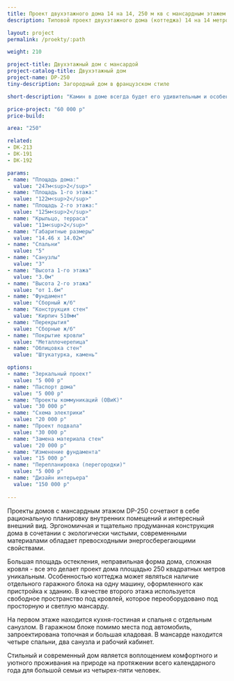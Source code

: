 ```yaml
---
title: Проект двухэтажного дома 14 на 14, 250 м кв с мансардным этажем
description: Типовой проект двухэтажного дома (коттеджа) 14 на 14 метров с мансардным этажом, из кирпича, газобетона или пеноблоков. Площадь&#58; 250 м.кв.

layout: project
permalink: /proekty/:path

weight: 210

project-title: Двухэтажный дом с мансардой
project-catalog-title: Двухэтажный дом
project-name: DP-250
tiny-description: Загородный дом в французском стиле

short-description: "Камин в доме всегда будет его удивительным и особенным украшением. Яркое пламя создаст уют и романтическую обстановку, подарит праздничное настроение, а созерцание огня поможет расслабиться после напряженного дня. Двухэтажный дом с полувальмовой двускатной крышей подойдет для семей с маломобильными людьми. Для этого на первом этаже предусмотрена спальня и санузел с душевой. А котельная на нижнем этаже наполнит теплом весь дом."

price-project: "60 000 р"
price-build:

area: "250"

related:
- DK-213
- DK-191
- DK-192

params:
- name: "Площадь дома:"
  value: "247м<sup>2</sup>"
- name: "Площадь 1-го этажа:"
  value: "122м<sup>2</sup>"
- name: "Площадь 2-го этажа:"
  value: "125м<sup>2</sup>"
- name: "Крыльцо, терраса"
  value: "11м<sup>2</sup>"
- name: "Габаритные размеры"
  value: "14.46 x 14.02м"
- name: "Спальни"
  value: "5"
- name: "Санузлы"
  value: "3"
- name: "Высота 1-го этажа"
  value: "3.0м"
- name: "Высота 2-го этажа"
  value: "от 1.6м"
- name: "Фундамент"
  value: "Сборный ж/б"
- name: "Конструкция стен"
  value: "Кирпич 510мм"
- name: "Перекрытия"
  value: "Сборные ж/б"
- name: "Покрытие кровли"
  value: "Металлочерепица"
- name: "Облицовка стен"
  value: "Штукатурка, камень"

options:
- name: "Зеркальный проект"
  value: "5 000 р"
- name: "Паспорт дома"
  value: "5 000 р"
- name: "Проекты коммуникаций (ОВиК)"
  value: "30 000 р"
- name: "Схема электрики"
  value: "20 000 р"
- name: "Проект подвала"
  value: "30 000 р"
- name: "Замена материала стен"
  value: "20 000 р"
- name: "Изменение фундамента"
  value: "15 000 р"
- name: "Перепланировка (перегородки)"
  value: "5 000 р"
- name: "Дизайн интерьера"
  value: "150 000 р"
  
---
```

Проекты домов с мансардным этажом DP-250 сочетают в себе рациональную планировку внутренних помещений и интересный внешний вид. Эргономичная и тщательно продуманная конструкция дома в сочетании с экологически чистыми, современными материалами обладает превосходными энергосберегающими свойствами.

Большая площадь остекления, неправильная форма дома, сложная кровля - все это делает проект дома площадью 250 квадратных метров уникальным. Особенностью коттеджа может являться наличие отдельного гаражного блока на одну машину, оформленного как пристройка к зданию. В качестве второго этажа используется свободное пространство под кровлей, которое переоборудовано под просторную и светлую мансарду.

На первом этаже находится кухня-гостиная и спальня с отдельным санузлом. В гаражном блоке помимо места под автомобиль, запроектирована топочная и большая кладовая. В мансарде находится четыре спальни, два санузла и рабочий кабинет.

Стильный и современный дом является воплощением комфортного и уютного проживания на природе на протяжении всего календарного года для большой семьи из четырех-пяти человек.
